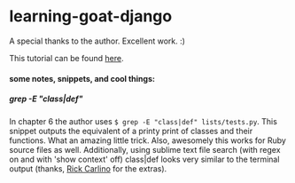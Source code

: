 learning-goat-django
====================

A special thanks to the author. Excellent work. :)

This tutorial can be found [here](http://chimera.labs.oreilly.com/books/1234000000754/ "The Goods").


#### some notes, snippets, and cool things:

##### grep -E "class|def"

In chapter 6 the author uses ```$ grep -E "class|def" lists/tests.py```.  This snippet outputs the equivalent of a printy print of classes and their functions. What an amazing little trick.  Also, awesomely this works for Ruby source files as well. Additionally, using sublime text file search (with regex on and with 'show context' off)  class|def  looks very similar to the terminal output (thanks, [Rick Carlino](https://github.com/rickcarlino) for the extras).
